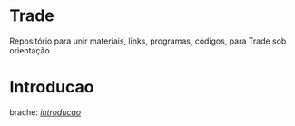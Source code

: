 # Trade
Repositório para unir materiais, links, programas, códigos, para Trade sob orientação

# Introducao
 brache: [*introducao*](https://github.com/Guihgo/trade/tree/introducao)
